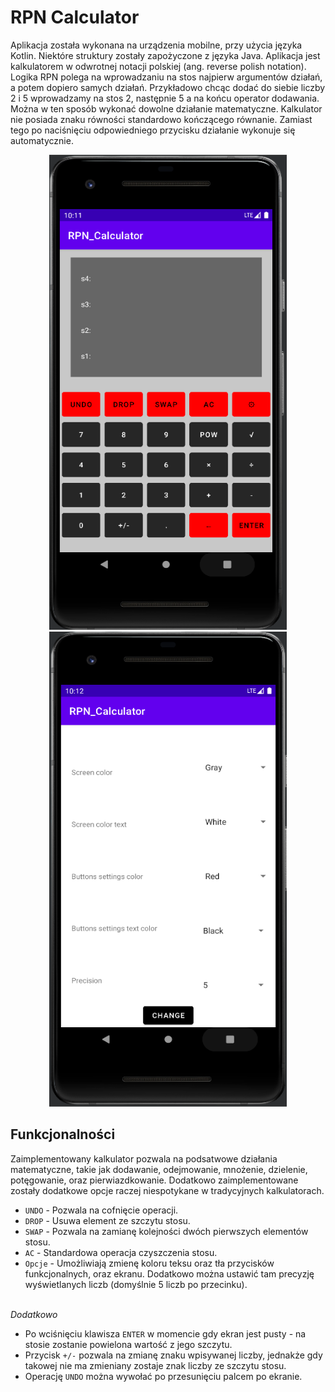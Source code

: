 # RPN Calculator
 
Aplikacja została wykonana na urządzenia mobilne, przy użycia języka Kotlin. Niektóre struktury zostały zapożyczone z języka Java. Aplikacja jest kalkulatorem w odwrotnej notacji polskiej (ang. reverse polish notation). Logika RPN polega na wprowadzaniu na stos najpierw argumentów działań, a potem dopiero samych działań. Przykładowo chcąc dodać do siebie liczby 2 i 5 wprowadzamy na stos 2, następnie 5 a na końcu operator dodawania. Można w ten sposób wykonać dowolne działanie matematyczne. Kalkulator nie posiada znaku równości standardowo kończącego równanie. Zamiast tego po naciśnięciu odpowiedniego przycisku działanie wykonuje się automatycznie.

<p align="center">
    <img src="photos/main_screen.png" width="380" height="760" alt="main_screen"/>
    <img src="photos/settings.png" width="380" height="760" alt="settings"/>
</p>

## Funkcjonalności
Zaimplementowany kalkulator pozwala na podsatwowe działania matematyczne, takie jak dodawanie, odejmowanie, mnożenie, dzielenie, potęgowanie, oraz pierwiazdkowanie. Dodatkowo zaimplementowane zostały dodatkowe opcje raczej niespotykane w tradycyjnych kalkulatorach. 

* `UNDO` - Pozwala na cofnięcie operacji.
* `DROP` - Usuwa element ze szczytu stosu.
* `SWAP` - Pozwala na zamianę kolejności dwóch pierwszych elementów stosu.
* `AC` - Standardowa operacja czyszczenia stosu.
* `Opcje` - Umożliwiają zmienę koloru teksu oraz tła przycisków funkcjonalnych, oraz ekranu. Dodatkowo można ustawić tam precyzję wyświetlanych liczb (domyślnie 5 liczb po przecinku).

<br/>
<i>Dodatkowo</i>

* Po wciśnięciu klawisza `ENTER` w momencie gdy ekran jest pusty - na stosie zostanie powielona wartość z jego szczytu.
* Przycisk `+/-` pozwala na zmianę znaku wpisywanej liczby, jednakże gdy takowej nie ma zmieniany zostaje znak liczby ze szczytu stosu.
* Operację `UNDO` można wywołać po przesunięciu palcem po ekranie.